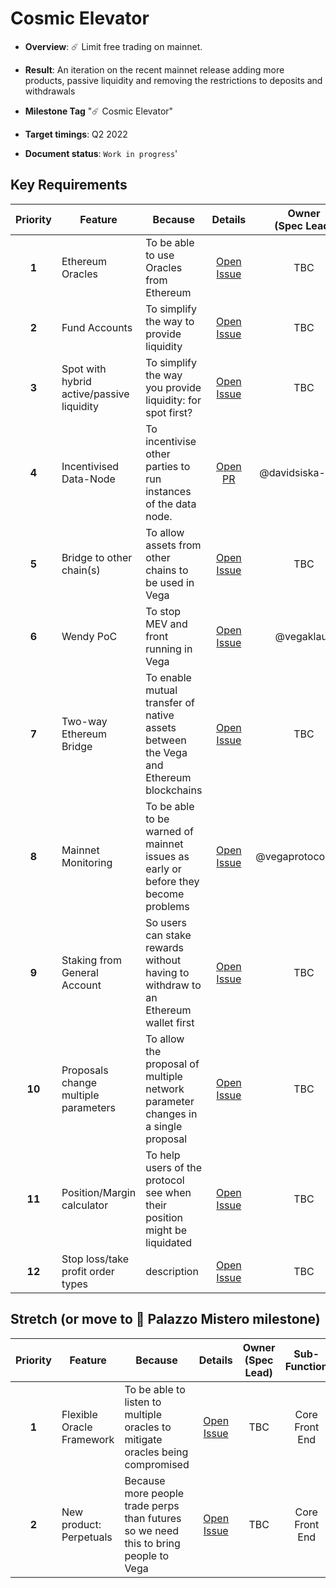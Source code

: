 # Cosmic Elevator

* **Overview**: ☄️ Limit free trading on mainnet.
* **Result**: An iteration on the recent mainnet release adding more products, passive liquidity and removing the restrictions to deposits and withdrawals
* **Milestone Tag** "☄️ Cosmic Elevator"
* **Target timings**: Q2 2022
  
* **Document status**: `Work in progress`'


## Key Requirements
| Priority | Feature | Because | Details | Owner </br>(Spec Lead) | Sub-Function | Feature Label/Link |
|:---------:|---------|---------|:------:|:------:|:------:|:------:|
| **1** | Ethereum Oracles | To be able to use Oracles from Ethereum | [Open Issue](https://github.com/vegaprotocol/specs-internal/issues/881) | TBC | Core </br> Front End | label and link TBC |
| **2** | Fund Accounts | To simplify the way to provide liquidity | [Open Issue](https://github.com/vegaprotocol/specs-internal/issues/866) | TBC | Core | label and link TBC |
| **3** | Spot with hybrid active/passive liquidity | To simplify the way you provide liquidity: for spot first? | [Open Issue](https://github.com/vegaprotocol/specs-internal/issues/871) | TBC | Core </br> Front End | label and link TBC |
| **4** | Incentivised Data-Node | To incentivise other parties to run instances of the data node. | [Open PR](https://github.com/vegaprotocol/specs-internal/pull/684) | @davidsiska-vega | Core | [🤑 Incentivised data-node](https://github.com/issues?q=is%3Aissue+user%3Avegaprotocol+label%3A%22%F0%9F%A4%91+Incentivised+data-node%22+is%3Aopen+) |
| **5** | Bridge to other chain(s) | To allow assets from other chains to be used in Vega | [Open Issue](https://github.com/vegaprotocol/specs-internal/issues/869) | TBC | Core </br> Smart Contracts | label and link TBC |
| **6** | Wendy PoC | To stop MEV and front running in Vega | [Open Issue](https://github.com/vegaprotocol/specs-internal/issues/872) | @vegaklaus | Core | label and link TBC |
| **7** | Two-way Ethereum Bridge | To enable mutual transfer of native assets between the Vega and Ethereum blockchains | [Open Issue](https://github.com/vegaprotocol/specs-internal/issues/878) | TBC | Core </br> Smart Contracts | label and link TBC |
| **8** | Mainnet Monitoring | To be able to be warned of mainnet issues as early or before they become problems | [Open Issue](https://github.com/vegaprotocol/devops-infra/issues/983) | @vegaprotocol/core | Core </br> Devops | label and link TBC |
| **9** | Staking from General Account | So users can stake rewards without having to withdraw to an Ethereum wallet first | [Open Issue](https://github.com/vegaprotocol/specs-internal/issues/873) | TBC | Core </br> Wallet | label and link TBC |
| **10** | Proposals change multiple parameters | To allow the proposal of multiple network parameter changes in a single proposal | [Open Issue](https://github.com/vegaprotocol/specs-internal/issues/870) | TBC | Core </br> Front End | label and link TBC |
| **11** | Position/Margin calculator | To help users of the protocol see when their position might be liquidated | [Open Issue](https://github.com/vegaprotocol/specs-internal/issues/876) | TBC | Core </br> Front End | label and link TBC |
| **12** | Stop loss/take profit order types | description | [Open Issue](https://github.com/vegaprotocol/specs-internal/issues/875) | TBC | Core </br> Front End | label and link TBC |


## Stretch (or move to 🏰 Palazzo Mistero milestone)
| Priority | Feature | Because | Details | Owner </br>(Spec Lead) | Sub-Function | Feature Label/Link |
|:---------:|---------|---------|:------:|:------:|:------:|:------:|
| **1** | Flexible Oracle Framework | To be able to listen to multiple oracles to mitigate oracles being compromised | [Open Issue](https://github.com/vegaprotocol/specs-internal/issues/865) | TBC | Core </br> Front End | label and link TBC |
| **2** | New product: Perpetuals | Because more people trade perps than futures so we need this to bring people to Vega | [Open Issue](https://github.com/vegaprotocol/specs-internal/issues/868) | TBC | Core </br> Front End | label and link TBC |
